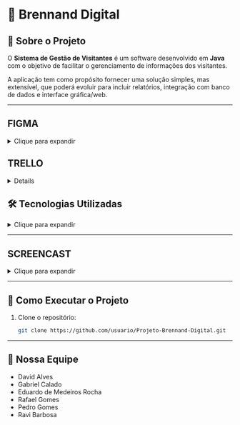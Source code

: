 # 📌 Brennand Digital

## 📖 Sobre o Projeto
O **Sistema de Gestão de Visitantes** é um software desenvolvido em **Java** com o objetivo de facilitar o gerenciamento de informações dos visitantes.  

A aplicação tem como propósito fornecer uma solução simples, mas extensível, que poderá evoluir para incluir relatórios, integração com banco de dados e interface gráfica/web.

---
## FIGMA
<details>
   <summary>Clique para expandir</summary>

https://www.figma.com/design/5gw7g03K3NlFqpk4N44rt2/Brennand?node-id=0-1&p=f&t=jmqIZNbSJJSAi7aO-0

<img width="1915" height="863" alt="image" src="https://github.com/user-attachments/assets/d4b44bc1-d001-42ad-99fd-bf803b682033" />


---
</details>

## TRELLO
<details>
   <summry>Clique para expandir</summary>

https://trello.com/b/qq7pibmx/projetos-3

</details

---
## 🛠 Tecnologias Utilizadas
<details>
   <summary>Clique para expandir</summary>

- <img src="https://img.shields.io/badge/Java-ED8B00?style=for-the-badge&logo=java&logoColor=white" />
- <img src="https://img.shields.io/badge/GitHub-100000?style=for-the-badge&logo=github&logoColor=white" />
- <img src="https://img.shields.io/badge/Trello-0052CC?style=for-the-badge&logo=trello&logoColor=white" />

</details>


---
## SCREENCAST
<details>
  <summary>Clique para expandir</summary>

https://youtu.be/aLnS4tEiyCQ

</details>


---

## 🚀 Como Executar o Projeto
1. Clone o repositório:
   ```bash
   git clone https://github.com/usuario/Projeto-Brennand-Digital.git

___

## 👥 Nossa Equipe

- David Alves
- Gabriel Calado
- Eduardo de Medeiros Rocha
- Rafael Gomes
- Pedro Gomes
- Ravi Barbosa

